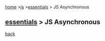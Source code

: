 [home](.././) >[js](../) >[essentials](./) > JS Asynchronous

## [essentials](./) > JS Asynchronous

[back](./)

